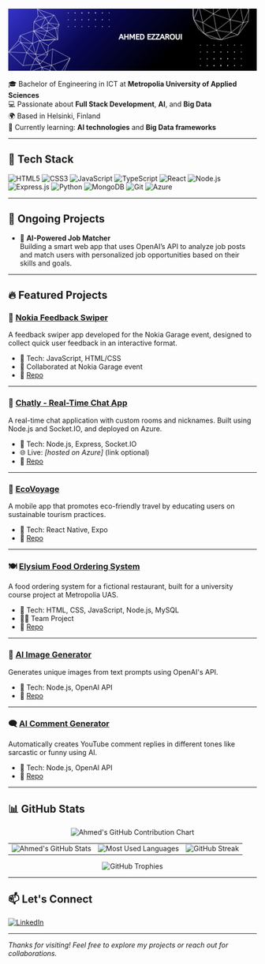 <!-- Banner -->
<p align="center">
  <img src="https://github.com/AhmedEz9/AhmedEz9/blob/main/Abstract%20Technology%20Profile%20LinkedIn%20Banner.png?raw=true" alt="Ahmed Ezzaroui Banner" />
</p>

🎓 Bachelor of Engineering in ICT at **Metropolia University of Applied Sciences**  
💻 Passionate about **Full Stack Development**, **AI**, and **Big Data**  
🌍 Based in Helsinki, Finland  
🧠 Currently learning: **AI technologies** and **Big Data frameworks**

---

## 🧰 Tech Stack

![HTML5](https://img.shields.io/badge/HTML5-E34F26?style=flat&logo=html5&logoColor=white)
![CSS3](https://img.shields.io/badge/CSS3-1572B6?style=flat&logo=css3&logoColor=white)
![JavaScript](https://img.shields.io/badge/JavaScript-F7DF1E?style=flat&logo=javascript&logoColor=black)
![TypeScript](https://img.shields.io/badge/TypeScript-3178C6?style=flat&logo=typescript&logoColor=white)
![React](https://img.shields.io/badge/React-20232A?style=flat&logo=react&logoColor=61DAFB)
![Node.js](https://img.shields.io/badge/Node.js-339933?style=flat&logo=nodedotjs&logoColor=white)
![Express.js](https://img.shields.io/badge/Express.js-000000?style=flat&logo=express&logoColor=white)
![Python](https://img.shields.io/badge/Python-3776AB?style=flat&logo=python&logoColor=white)
![MongoDB](https://img.shields.io/badge/MongoDB-4EA94B?style=flat&logo=mongodb&logoColor=white)
![Git](https://img.shields.io/badge/Git-F05032?style=flat&logo=git&logoColor=white)
![Azure](https://img.shields.io/badge/Microsoft_Azure-0078D4?style=flat&logo=microsoft-azure&logoColor=white)

---

## 🚀 Ongoing Projects

- 🤖 **AI-Powered Job Matcher**  
  Building a smart web app that uses OpenAI’s API to analyze job posts and match users with personalized job opportunities based on their skills and goals.

---

## 🔥 Featured Projects

### 📱 [Nokia Feedback Swiper](https://github.com/duckbat/nokia-swiper)
A feedback swiper app developed for the Nokia Garage event, designed to collect quick user feedback in an interactive format.

- 🔧 Tech: JavaScript, HTML/CSS
- 🏢 Collaborated at Nokia Garage event
- 📂 [Repo](https://github.com/duckbat/nokia-swiper)

---

### 💬 [Chatly - Real-Time Chat App](https://github.com/AhmedEz9/chat-app)
A real-time chat application with custom rooms and nicknames. Built using Node.js and Socket.IO, and deployed on Azure.

- 🔧 Tech: Node.js, Express, Socket.IO
- 🌐 Live: *[hosted on Azure]* (link optional)
- 📂 [Repo](https://github.com/AhmedEz9/chat-app)

---

### 🌱 [EcoVoyage](https://github.com/AhmedEz9/EcoVoyage)
A mobile app that promotes eco-friendly travel by educating users on sustainable tourism practices.

- 🔧 Tech: React Native, Expo
- 📂 [Repo](https://github.com/AhmedEz9/EcoVoyage)

---

### 🍽️ [Elysium Food Ordering System](https://github.com/siikabb/web-projekti)
A food ordering system for a fictional restaurant, built for a university course project at Metropolia UAS.

- 🔧 Tech: HTML, CSS, JavaScript, Node.js, MySQL
- 🧑‍💻 Team Project
- 📂 [Repo](https://github.com/siikabb/web-projekti)

---

### 🧠 [AI Image Generator](https://github.com/AhmedEz9/AI-Image-Generator)
Generates unique images from text prompts using OpenAI's API.

- 🔧 Tech: Node.js, OpenAI API
- 📂 [Repo](https://github.com/AhmedEz9/AI-Image-Generator)

---

### 🗨️ [AI Comment Generator](https://github.com/AhmedEz9/AI-Comment-Generator)
Automatically creates YouTube comment replies in different tones like sarcastic or funny using AI.

- 🔧 Tech: Node.js, OpenAI API
- 📂 [Repo](https://github.com/AhmedEz9/AI-Comment-Generator)

---

## 📊 GitHub Stats

<!-- Contribution Graph -->
<p align="center">
  <img src="https://ghchart.rshah.org/61dafb/AhmedEz9" alt="Ahmed's GitHub Contribution Chart" />
</p>

<p align="center">
  <table>
    <tr>
      <td><img src="https://github-readme-stats.vercel.app/api?username=AhmedEz9&show_icons=true&theme=tokyonight" alt="Ahmed's GitHub Stats" /></td>
      <td><img src="https://github-readme-stats.vercel.app/api/top-langs/?username=AhmedEz9&layout=compact&theme=tokyonight" alt="Most Used Languages" /></td>
      <td><img src="https://github-readme-streak-stats.herokuapp.com/?user=AhmedEz9&theme=tokyonight" alt="GitHub Streak" /></td>
    </tr>
  </table>
</p>

<p align="center">
  <img src="https://github-profile-trophy.vercel.app/?username=AhmedEz9&theme=tokyonight&margin-w=10&no-bg=true&no-frame=true" alt="GitHub Trophies" />
</p>

---

## 📫 Let's Connect

[![LinkedIn](https://img.shields.io/badge/LinkedIn-Ahmed%20Ezzaroui-blue?style=flat&logo=linkedin)](https://www.linkedin.com/in/ahmed-ezzaroui/)

---

*Thanks for visiting! Feel free to explore my projects or reach out for collaborations.*

